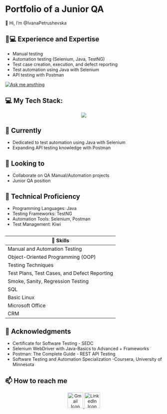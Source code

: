 # Portfolio of a Junior QA 

👋 Hi, I’m @IvanaPetrushevska

## 👨💻 Experience and Expertise

- Manual testing
- Automation testing (Selenium, Java, TestNG)
- Test case creation, execution, and defect reporting
- Test automation using Java with Selenium
- API testing with Postman

[![Ask me anything](https://camo.githubusercontent.com/a8b620de578ba63ed29db854d674d8e938aa54c037bda277642e30227a2b8133/68747470733a2f2f696d672e736869656c64732e696f2f62616467652f41736b2532306d652d616e797468696e672d3161626339632e737667)](https://www.linkedin.com/in/ivana-petrushevska-385761224/)


## 💻 My Tech Stack:

<p align="center">
  <a href="https://skillicons.dev">
    <img src="https://skillicons.dev/icons?i=java,postman,selenium,idea,eclipse,testng,cypress,javascript,mocha,jenkins,cucumber" />
  </a>
</p>

## 🌱 Currently 
- Dedicated to test automation using Java with Selenium 
- Expanding API testing knowledge with Postman

## 💞️ Looking to 
- Collaborate on QA Manual/Automation projects 
- Junior QA position

## 🚀 Technical Proficiency
- Programming Languages: Java
- Testing Frameworks: TestNG
- Automation Tools: Selenium, Postman
- Test Management: Kiwi

## 
| 💪 Skills |
|---------------------------|
| Manual and Automation Testing |
| Object-Oriented Programming (OOP) |
| Testing Techniques |
| Test Plans, Test Cases, and Defect Reporting |
| Smoke, Sanity, Regression Testing |
| SQL |
| Basic Linux |
| Microsoft Office |
| CRM |

## 🌟 Acknowledgments
- Certificate for Software Testing - SEDC
- Selenium WebDriver with Java-Basics to Advanced + Frameworks
- Postman: The Complete Guide - REST API Testing
- Software Testing and Automation Specialization -Coursera, University of Minnesota


## 📫 How to reach me
<p align="center">
  <a href="mailto:kostadinovska.1994@hotmail.com">
    <img src="https://skillicons.dev/icons?i=gmail" alt="Gmail Icon" width="50" height="50" style="max-width: 100%;">
  </a>
  <a href="https://www.linkedin.com/in/ivana-petrushevska-385761224/">
    <img src="https://skillicons.dev/icons?i=linkedin" alt="LinkedIn Icon" width="50" height="50" style="max-width: 100%;">
  </a>
</p>
